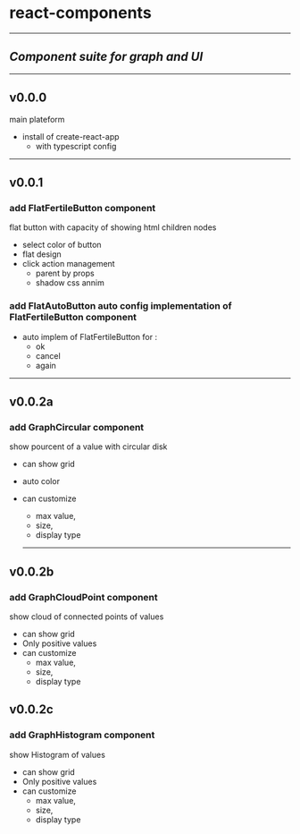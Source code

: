 # react-components

<hr/>

## *Component suite for graph and UI*

<hr/>

## v0.0.0

main plateform

* install of create-react-app
  * with typescript config

<hr/>

## v0.0.1

### add FlatFertileButton component

flat button with capacity of showing html children nodes

* select color of button
* flat design
* click action management
  * parent by props
  * shadow css annim

### add FlatAutoButton auto config implementation of FlatFertileButton component 

* auto implem of FlatFertileButton for :
  * ok
  * cancel
  * again

<hr/>

## v0.0.2a

### add GraphCircular component

show pourcent of a value with circular disk

* can show grid
* auto color
* can customize
  * max value,
  * size,
  * display type

  <hr/>

## v0.0.2b

### add GraphCloudPoint component

show cloud of connected points of values

* can show grid
* Only positive values
* can customize
  * max value,
  * size,
  * display type

## v0.0.2c

### add GraphHistogram component

show Histogram of values

* can show grid
* Only positive values
* can customize
  * max value,
  * size,
  * display type
